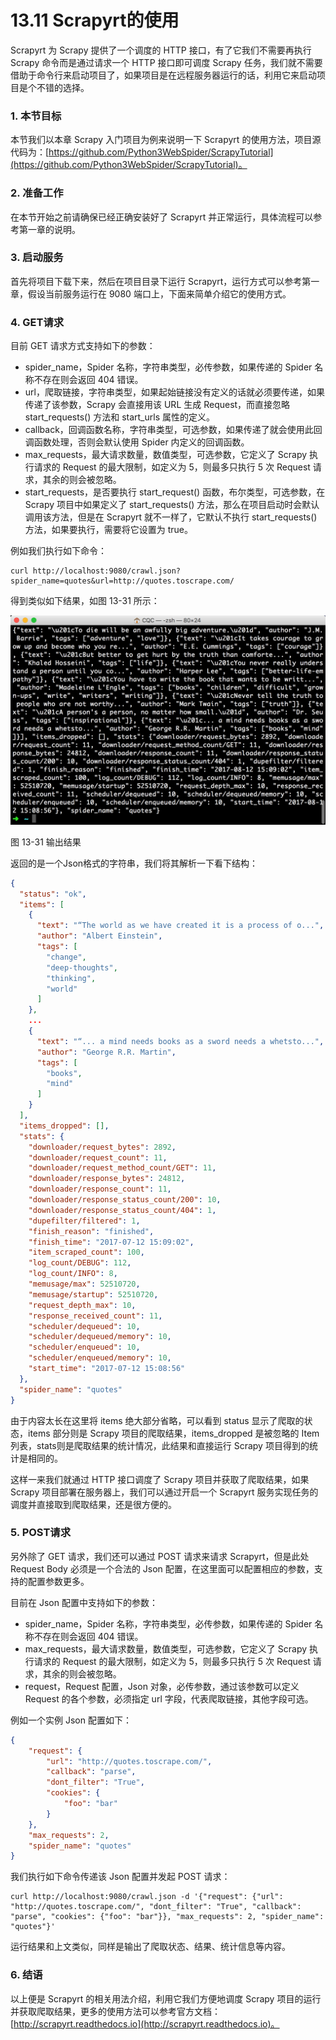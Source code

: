 # 13.11 Scrapyrt的使用

Scrapyrt 为 Scrapy 提供了一个调度的 HTTP 接口，有了它我们不需要再执行 Scrapy 命令而是通过请求一个 HTTP 接口即可调度 Scrapy 任务，我们就不需要借助于命令行来启动项目了，如果项目是在远程服务器运行的话，利用它来启动项目是个不错的选择。

### 1. 本节目标

本节我们以本章 Scrapy 入门项目为例来说明一下 Scrapyrt 的使用方法，项目源代码为：[https://github.com/Python3WebSpider/ScrapyTutorial](https://github.com/Python3WebSpider/ScrapyTutorial)。

### 2. 准备工作

在本节开始之前请确保已经正确安装好了 Scrapyrt 并正常运行，具体流程可以参考第一章的说明。

### 3. 启动服务

首先将项目下载下来，然后在项目目录下运行 Scrapyrt，运行方式可以参考第一章，假设当前服务运行在 9080 端口上，下面来简单介绍它的使用方式。

### 4. GET请求

目前 GET 请求方式支持如下的参数：
* spider_name，Spider 名称，字符串类型，必传参数，如果传递的 Spider 名称不存在则会返回 404 错误。
* url，爬取链接，字符串类型，如果起始链接没有定义的话就必须要传递，如果传递了该参数，Scrapy 会直接用该 URL 生成 Request，而直接忽略 start_requests() 方法和 start_urls 属性的定义。
* callback，回调函数名称，字符串类型，可选参数，如果传递了就会使用此回调函数处理，否则会默认使用 Spider 内定义的回调函数。
* max_requests，最大请求数量，数值类型，可选参数，它定义了 Scrapy 执行请求的 Request 的最大限制，如定义为 5，则最多只执行 5 次 Request 请求，其余的则会被忽略。
* start_requests，是否要执行 start_request() 函数，布尔类型，可选参数，在 Scrapy 项目中如果定义了 start_requests() 方法，那么在项目启动时会默认调用该方法，但是在 Scrapyrt 就不一样了，它默认不执行 start_requests() 方法，如果要执行，需要将它设置为 true。

例如我们执行如下命令：

```
curl http://localhost:9080/crawl.json?spider_name=quotes&url=http://quotes.toscrape.com/
```

得到类似如下结果，如图 13-31 所示：

![](./assets/13-31.jpg)

图 13-31 输出结果

返回的是一个Json格式的字符串，我们将其解析一下看下结构：

```json
{
  "status": "ok",
  "items": [
    {
      "text": "“The world as we have created it is a process of o...",
      "author": "Albert Einstein",
      "tags": [
        "change",
        "deep-thoughts",
        "thinking",
        "world"
      ]
    },
    ...
    {
      "text": "“... a mind needs books as a sword needs a whetsto...",
      "author": "George R.R. Martin",
      "tags": [
        "books",
        "mind"
      ]
    }
  ],
  "items_dropped": [],
  "stats": {
    "downloader/request_bytes": 2892,
    "downloader/request_count": 11,
    "downloader/request_method_count/GET": 11,
    "downloader/response_bytes": 24812,
    "downloader/response_count": 11,
    "downloader/response_status_count/200": 10,
    "downloader/response_status_count/404": 1,
    "dupefilter/filtered": 1,
    "finish_reason": "finished",
    "finish_time": "2017-07-12 15:09:02",
    "item_scraped_count": 100,
    "log_count/DEBUG": 112,
    "log_count/INFO": 8,
    "memusage/max": 52510720,
    "memusage/startup": 52510720,
    "request_depth_max": 10,
    "response_received_count": 11,
    "scheduler/dequeued": 10,
    "scheduler/dequeued/memory": 10,
    "scheduler/enqueued": 10,
    "scheduler/enqueued/memory": 10,
    "start_time": "2017-07-12 15:08:56"
  },
  "spider_name": "quotes"
}
```

由于内容太长在这里将 items 绝大部分省略，可以看到 status 显示了爬取的状态，items 部分则是 Scrapy 项目的爬取结果，items_dropped 是被忽略的 Item 列表，stats则是爬取结果的统计情况，此结果和直接运行 Scrapy 项目得到的统计是相同的。

这样一来我们就通过 HTTP 接口调度了 Scrapy 项目并获取了爬取结果，如果 Scrapy 项目部署在服务器上，我们可以通过开启一个 Scrapyrt 服务实现任务的调度并直接取到爬取结果，还是很方便的。

### 5. POST请求

另外除了 GET 请求，我们还可以通过 POST 请求来请求 Scrapyrt，但是此处 Request Body 必须是一个合法的 Json 配置，在这里面可以配置相应的参数，支持的配置参数更多。

目前在 Json 配置中支持如下的参数：
* spider_name，Spider 名称，字符串类型，必传参数，如果传递的 Spider 名称不存在则会返回 404 错误。
* max_requests，最大请求数量，数值类型，可选参数，它定义了 Scrapy 执行请求的 Request 的最大限制，如定义为 5，则最多只执行 5 次 Request 请求，其余的则会被忽略。
* request，Request 配置，Json 对象，必传参数，通过该参数可以定义 Request 的各个参数，必须指定 url 字段，代表爬取链接，其他字段可选。

例如一个实例 Json 配置如下：

```json
{
    "request": {
        "url": "http://quotes.toscrape.com/",
        "callback": "parse",
        "dont_filter": "True",
        "cookies": {
            "foo": "bar"
        }
    },
    "max_requests": 2,
    "spider_name": "quotes"
}
```

我们执行如下命令传递该 Json 配置并发起 POST 请求：

```
curl http://localhost:9080/crawl.json -d '{"request": {"url": "http://quotes.toscrape.com/", "dont_filter": "True", "callback": "parse", "cookies": {"foo": "bar"}}, "max_requests": 2, "spider_name": "quotes"}'
```

运行结果和上文类似，同样是输出了爬取状态、结果、统计信息等内容。

### 6. 结语

以上便是 Scrapyrt 的相关用法介绍，利用它我们方便地调度 Scrapy 项目的运行并获取爬取结果，更多的使用方法可以参考官方文档：[http://scrapyrt.readthedocs.io](http://scrapyrt.readthedocs.io)。


